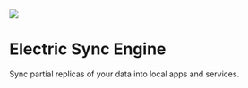 ---
---

<img src="/img/icons/electric.svg" class="product-icon" />

# Electric Sync Engine

Sync partial replicas of your data into local
apps and services.

